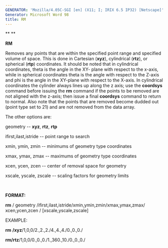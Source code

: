 ```yaml
---
GENERATOR: 'Mozilla/4.05C-SGI [en] (X11; I; IRIX 6.5 IP32) [Netscape]'
Generator: Microsoft Word 98
title: RM
---
```


** ** 

 **RM**

  Removes any points that are within the specified point range and
  specified volume of space. This is done in Cartesian (**xyz**),
  cylindrical (**rtz**), or spherical (**rtp**) coordinates. It should
  be noted that in cylindrical coordinates, theta is the angle in the
  XY- plane with respect to the x-axis, while in spherical coordinates
  theta is the angle with respect to the Z-axis and phi is the angle
  in the XY-plane with respect to the X-axis. In cylindrical
  coordinates the cylinder always lines up along the z axis; use the
  **coordsys** command before issuing the **rm** command if the points
  to be removed are not aligned with the z-axis; then issue a final
  **coordsys** command to return to normal. Also note that the points
  that are removed become dudded out (point type set to 21) and are
  not removed from the data array.
 
  The other options are:
 
  geometry -- **xyz**, **rtz**, **rtp**

  ifirst,ilast,istride -- point range to search

  xmin, ymin, zmin -- minimums of geometry type coordinates

  xmax, ymax, zmax -- maximums of geometry type coordinates

  xcen, ycen, zcen -- center of removal space for geometry

  xscale, yscale, zscale -- scaling factors for geometry limits

 

 **FORMAT:**

  **rm** / geometry
  /ifirst,ilast,istride/xmin,ymin,zmin/xmax,ymax,zmax/ xcen,ycen,zcen
  / [xscale,yscale,zscale]

 EXAMPLE:

 **rm** **/xyz**/1,0,0/2.,2.,2./4.,4.,4./0.,0.,0./

 **rm/rtz**/1,0,0/0.,0.,0./1.,360.,10./0.,0.,0./
